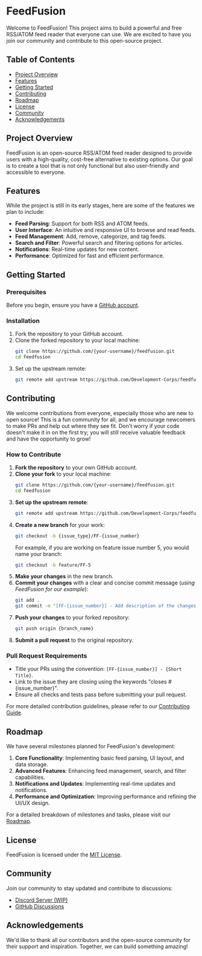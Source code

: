 # FeedFusion

Welcome to FeedFusion! This project aims to build a powerful and free RSS/ATOM feed reader that everyone can use. We are excited to have you join our community and contribute to this open-source project.

## Table of Contents

- [Project Overview](#project-overview)
- [Features](#features)
- [Getting Started](#getting-started)
- [Contributing](#contributing)
- [Roadmap](#roadmap)
- [License](#license)
- [Community](#community)
- [Acknowledgements](#acknowledgements)

## Project Overview

FeedFusion is an open-source RSS/ATOM feed reader designed to provide users with a high-quality, cost-free alternative to existing options. Our goal is to create a tool that is not only functional but also user-friendly and accessible to everyone.

## Features

While the project is still in its early stages, here are some of the features we plan to include:

- **Feed Parsing**: Support for both RSS and ATOM feeds.
- **User Interface**: An intuitive and responsive UI to browse and read feeds.
- **Feed Management**: Add, remove, categorize, and tag feeds.
- **Search and Filter**: Powerful search and filtering options for articles.
- **Notifications**: Real-time updates for new content.
- **Performance**: Optimized for fast and efficient performance.

## Getting Started

### Prerequisites

Before you begin, ensure you have a [GitHub account](https://github.com/).

### Installation

1. Fork the repository to your GitHub account.
2. Clone the forked repository to your local machine:
    ```sh
    git clone https://github.com/{your-username}/feedfusion.git
    cd feedfusion
    ```
3. Set up the upstream remote:
    ```sh
    git remote add upstream https://github.com/Development-Corps/feedfusion.git
    ```

## Contributing

We welcome contributions from everyone, especially those who are new to open source! This is a fun community for all, and we encourage newcomers to make PRs and help out where they see fit. Don't worry if your code doesn't make it in on the first try; you will still receive valuable feedback and have the opportunity to grow!

### How to Contribute

1. **Fork the repository** to your own GitHub account.
2. **Clone your fork** to your local machine:
    ```sh
    git clone https://github.com/{your-username}/feedfusion.git
    cd feedfusion
    ```
3. **Set up the upstream remote**:
    ```sh
    git remote add upstream https://github.com/Development-Corps/feedfusion.git
    ```
4. **Create a new branch** for your work:
    ```sh
    git checkout -b {issue_type}/FF-{issue_number}
    ```
    For example, if you are working on feature issue number 5, you would name your branch:
    ```sh
    git checkout -b feature/FF-5
    ```
5. **Make your changes** in the new branch.
6. **Commit your changes** with a clear and concise commit message (_using FeedFusion for our example_):
    ```sh
    git add .
    git commit -m "[FF-{issue_number}] - Add description of the changes made"
    ```
7. **Push your changes** to your forked repository:
    ```sh
    git push origin {branch_name}
    ```
8. **Submit a pull request** to the original repository.

### Pull Request Requirements

- Title your PRs using the convention: `[FF-{issue_number}] - {Short Title}`.
- Link to the issue they are closing using the keywords "closes #{issue_number}".
- Ensure all checks and tests pass before submitting your pull request.

For more detailed contribution guidelines, please refer to our [Contributing Guide](CONTRIBUTING.md).

## Roadmap

We have several milestones planned for FeedFusion's development:

1. **Core Functionality**: Implementing basic feed parsing, UI layout, and data storage.
2. **Advanced Features**: Enhancing feed management, search, and filter capabilities.
3. **Notifications and Updates**: Implementing real-time updates and notifications.
4. **Performance and Optimization**: Improving performance and refining the UI/UX design.

For a detailed breakdown of milestones and tasks, please visit our [Roadmap](ROADMAP.md).

## License

FeedFusion is licensed under the [MIT License](LICENSE).

## Community

Join our community to stay updated and contribute to discussions:

- [Discord Server (WIP)](#)
- [GitHub Discussions](https://github.com/orgs/Development-Corps/discussions)

## Acknowledgements

We'd like to thank all our contributors and the open-source community for their support and inspiration. Together, we can build something amazing!
